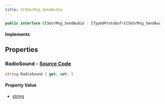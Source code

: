 ```yaml
---
title: CCSUsrMsg_SendAudio
---
```


```csharp
public interface CCSUsrMsg_SendAudio : ITypedProtobuf<CCSUsrMsg_SendAudio>, INativeHandle, INetMessage<CCSUsrMsg_SendAudio>, IDisposable
```

#### Implements

## Properties

### **RadioSound** - [Source Code](https://github.com/swiftly-solution/swiftlys2/blob/main/managed/src/SwiftlyS2.Generated/Protobufs/Interfaces/CCSUsrMsg_SendAudio.cs#L18)

```csharp
string RadioSound { get; set; }
```

#### Property Value

- [string](https://learn.microsoft.com/dotnet/api/system.string)

